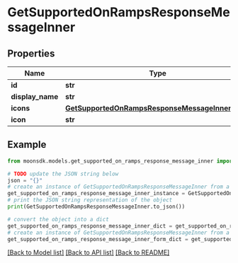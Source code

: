 # GetSupportedOnRampsResponseMessageInner

## Properties

| Name              | Type                                                                                                | Description | Notes |
| ----------------- | --------------------------------------------------------------------------------------------------- | ----------- | ----- |
| **id**            | **str**                                                                                             |             |       |
| **display\_name** | **str**                                                                                             |             |       |
| **icons**         | [**GetSupportedOnRampsResponseMessageInnerIcons**](GetSupportedOnRampsResponseMessageInnerIcons.md) |             |       |
| **icon**          | **str**                                                                                             |             |       |

## Example

```python
from moonsdk.models.get_supported_on_ramps_response_message_inner import GetSupportedOnRampsResponseMessageInner

# TODO update the JSON string below
json = "{}"
# create an instance of GetSupportedOnRampsResponseMessageInner from a JSON string
get_supported_on_ramps_response_message_inner_instance = GetSupportedOnRampsResponseMessageInner.from_json(json)
# print the JSON string representation of the object
print(GetSupportedOnRampsResponseMessageInner.to_json())

# convert the object into a dict
get_supported_on_ramps_response_message_inner_dict = get_supported_on_ramps_response_message_inner_instance.to_dict()
# create an instance of GetSupportedOnRampsResponseMessageInner from a dict
get_supported_on_ramps_response_message_inner_form_dict = get_supported_on_ramps_response_message_inner.from_dict(get_supported_on_ramps_response_message_inner_dict)
```

[\[Back to Model list\]](./#documentation-for-models) [\[Back to API list\]](./#documentation-for-api-endpoints) [\[Back to README\]](./)
